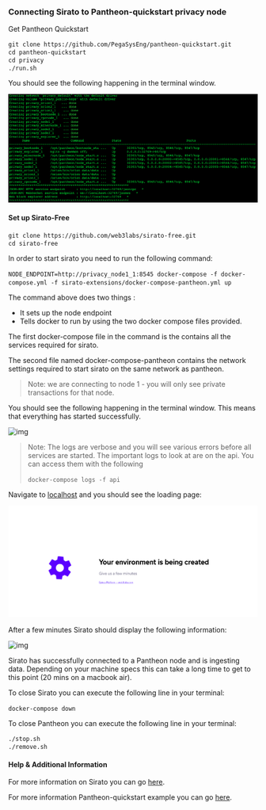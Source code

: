 

### Connecting Sirato to Pantheon-quickstart privacy node

Get Pantheon Quickstart

```
git clone https://github.com/PegaSysEng/pantheon-quickstart.git
cd pantheon-quickstart
cd privacy
./run.sh
```

You should see the following happening in the terminal window.

![image](images/PantheonRun.png)



#### Set up Sirato-Free

```
git clone https://github.com/web3labs/sirato-free.git
cd sirato-free
```

In order to start sirato you need to run the following command:

`NODE_ENDPOINT=http://privacy_node1_1:8545 docker-compose -f docker-compose.yml -f sirato-extensions/docker-compose-pantheon.yml up`

The command above does two things :
* It sets up the node endpoint 
* Tells docker to run by using the two docker compose files provided.

The first docker-compose file in the command is the contains all the services required for sirato.

The second file named docker-compose-pantheon contains the network settings required to start sirato on the same network as pantheon.


> Note: we are connecting to node 1 - you will only see private transactions for that node.

You should see the following happening in the terminal window. This means that everything has started successfully.

![img](images/SiratoPantheon.png)

> Note: The logs are verbose and you will see various errors before all services are started. The important logs to look at are on the api. You can access them with the following
> 
>`docker-compose logs -f api`


Navigate to [localhost](http://localhost) and you should see the loading page:

![image](images/Loading.png)

After a few minutes Sirato should display the following information:

![img](../images/Blocks.png)

Sirato has successfully connected to a Pantheon node and is ingesting data. Depending on your machine specs this can take a long time to get to this point (20 mins on a macbook air).

To close Sirato you can execute the following line in your terminal:

`docker-compose down` 

To close Pantheon you can execute the following line in your terminal:
```
./stop.sh
./remove.sh
```



#### Help & Additional Information

For more information on Sirato you can go [here](https://github.com/web3labs/sirato-free).

For more information Pantheon-quickstart example you can go [here](https://github.com/PegaSysEng/pantheon-quickstart).

